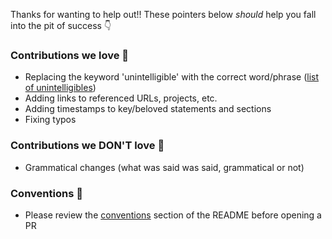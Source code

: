 Thanks for wanting to help out!! These pointers below _should_ help you fall into the pit of success 👇

### Contributions we love 💚

- Replacing the keyword 'unintelligible' with the correct word/phrase ([list of unintelligibles](https://github.com/thechangelog/transcripts/search?utf8=✓&q=unintelligible))
- Adding links to referenced URLs, projects, etc.
- Adding timestamps to key/beloved statements and sections
- Fixing typos

### Contributions we DON'T love 🚫

- Grammatical changes (what was said was said, grammatical or not)

### Conventions 🤝

- Please review the [conventions](https://github.com/thechangelog/transcripts#conventions) section of the README before opening a PR
